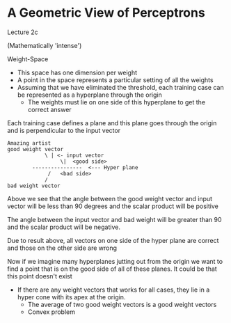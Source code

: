 # A Geometric View of Perceptrons

Lecture 2c

(Mathematically 'intense')

Weight-Space

- This space has one dimension per weight
- A point in the space represents a particular setting of all the weights
- Assuming that we have eliminated the threshold, each training case can be represented as a hyperplane through the origin
	- The weights must lie on one side of this hyperplane to get the correct answer

Each training case defines a plane and this plane goes through the origin and is perpendicular to the input vector

```
Amazing artist
good weight vector
		    \ | <- input vector 
    		     \|  <good side>
		----------------  <--- Hyper plane
		     /   <bad side>
   		    /
bad weight vector
```

Above we see that the angle between the good weight vector and input vector will be less than 90 degrees and the scalar product will be positive

The angle between the input vector and bad weight will be greater than 90 and the scalar product will be negative.

Due to result above, all vectors on one side of the hyper plane are correct and those on the other side are wrong

Now if we imagine many hyperplanes jutting out from the origin we want to find a point that is on the good side of all of these planes. It could be that this point doesn't exist

- If there are any weight vectors that works for all cases, they lie in a hyper cone with its apex at the origin.
	- The average of two good weight vectors is a good weight vectors
	- Convex problem


